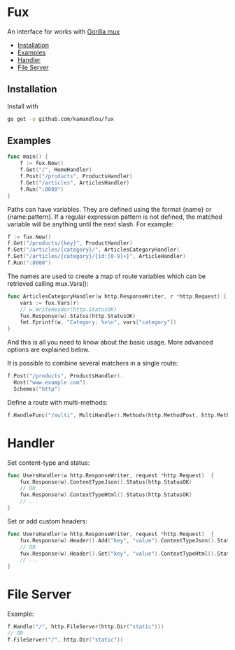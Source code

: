 
# Fux

An interface for works with [Gorilla mux](https://github.com/gorilla/mux)


* [Installation](#installation)
* [Examples](#examples)
* [Handler](#handler)
* [File Server](#file-server)

## Installation

Install with

```bash
go get -u github.com/kamandlou/fux
```

## Examples

```go
func main() {
    f := fux.New()
    f.Get("/", HomeHandler)
    f.Post("/products", ProductsHandler)
    f.Get("/articles", ArticlesHandler)
    f.Run(":8080")
}
```

Paths can have variables. They are defined using the format {name} or {name:pattern}. If a regular expression pattern is not defined, the matched variable will be anything until the next slash. For example:

```go
f := fux.New()
f.Get("/products/{key}", ProductHandler)
f.Get("/articles/{category}/", ArticlesCategoryHandler)
f.Get("/articles/{category}/{id:[0-9]+}", ArticleHandler)
f.Run(":8080")
```
The names are used to create a map of route variables which can be retrieved calling mux.Vars():
```go
func ArticlesCategoryHandler(w http.ResponseWriter, r *http.Request) {
    vars := fux.Vars(r)
    // w.WriteHeader(http.StatusOK)
    fux.Response(w).Status(http.StatusOK)
    fmt.Fprintf(w, "Category: %v\n", vars["category"])
}
```
And this is all you need to know about the basic usage. More advanced options are explained below.

It is possible to combine several matchers in a single route:
```go
f.Post("/products", ProductsHandler).
  Host("www.example.com").
  Schemes("http")
```
Define a route with multi-methods:
```go
f.HandleFunc("/multi", MultiHandler).Methods(http.MethodPost, http.MethodGet)
```

# Handler
Set content-type and status:
```go
func UsersHandler(w http.ResponseWriter, request *http.Request)  {
    fux.Response(w).ContentTypeJson().Status(http.StatusOK)
    // OR
    fux.Response(w).ContextTypeHtml().Status(http.StatusOK) 
    // ...
}
```
Set or add custom headers:
```go
func UsersHandler(w http.ResponseWriter, request *http.Request)  {
    fux.Response(w).Header().Add("key", "value").ContentTypeJson().Status(http.StatusOK)
    // OR
    fux.Response(w).Header().Set("key", "value").ContextTypeHtml().Status(http.StatusOK) 
    // ...
}
```
# File Server
Example:
```go
f.Handle("/", http.FileServer(http.Dir("static")))
// OR
f.FileServer("/", http.Dir("static"))
```